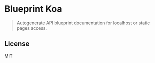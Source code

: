 # Blueprint Koa

> Autogenerate API blueprint documentation for localhost or static pages access.

## License

MIT
